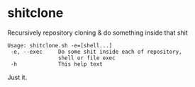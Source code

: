 # shitclone
Recursively repository cloning &amp; do something inside that shit

```
Usage: shitclone.sh -e=[shell...]
 -e, --exec     Do some shit inside each of repository,
                shell or file exec
 -h             This help text
 ```

 Just it.